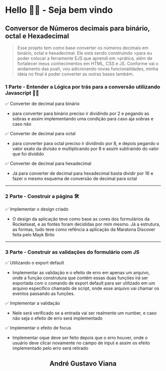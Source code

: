 # Hello 👋👋 - Seja bem vindo
## Conversor de Números decimais para binário, octal e Hexadecimal

>Esse projeto tem como base converter os números decimais em binário, octal e hexadecimal. Ele está sendo construindo >para eu poder colocar a ferramente EJS que aprendi em >prática, além de fortalecer meus conhecimentos em HTML, CSS e JS.
>Conforme vai o andamento das push, vou adicionando novas funcionalidades, minha ideia no final é poder converter as 
>outras bases também. 


### 1 Parte - Entender a Lógica por trás para a conversão utilizando Javascript 👨‍💻
✅ Converter de decimal para binário
* para converter para binário preciso ir dividindo por 2 e pegando as sobras e assim implementando uma condição para caso aja sobras e caso não  

✅ Converter de decimal para octal 
* para converter para octal preciso ir dividindo por 8, e depois pegando o valor exato da divisão e multiplicando por 8 e assim subtraindo do valor que foi dividido

✅ Converter de decimal para hexadecimal
* Já para converter de decimal para hexadecimal basta dividir por 16 e fazer o mesmo esquema de conversão de decimal para octal

<hr />
    
### 2 Parte - Construir a página 🛠
✅ Implementar o design criado
 * O design da aplicação teve como base as cores dos formulários da Rocketseat, e as fontes foram decididas por mim mesmo. Já a estrutura, as formas, tudo teve como refência a      aplicação da Maratona Discover feita pelo Mayk Brito

<hr />

### 3 Parte - Construir as validações do formulário com JS
✅ Utilizando o export default
 * Implementar as validação e o efeito de erro em apenas um arquivo, onde a função construtura que contém essas duas funções irá ser exportada com o comando de export default       para ser utilizado em um arquivo específico chamado de script, onde esse arquivo vai chamar os eventos passando as funções. 
     
✅ Implementar a validação
* Nele será verificado se a entrada vai ser realmente um number, e caso não seja o efeito de erro será implementado
 
✅ Implementar o efeito de focus
* Implementar oque deve ser feito depois que o erro houver, onde o usuário deve clicar novamente no campo de input e assim os efeito implementado pelo erro será retirado
        

</hr>

<h2 align="center">André Gustavo Viana</h2>
